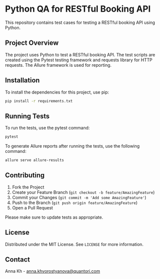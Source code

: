 # Python QA for RESTful Booking API

This repository contains test cases for testing a RESTful booking API using Python.

## Project Overview

The project uses Python to test a RESTful booking API. The test scripts are created using the Pytest testing framework and requests library for HTTP requests. The Allure framework is used for reporting.

## Installation

To install the dependencies for this project, use pip:

```sh
pip install -r requirements.txt
```

## Running Tests

To run the tests, use the pytest command:

```sh
pytest
```

To generate Allure reports after running the tests, use the following command:

```sh
allure serve allure-results
```

## Contributing

1. Fork the Project
2. Create your Feature Branch (`git checkout -b feature/AmazingFeature`)
3. Commit your Changes (`git commit -m 'Add some AmazingFeature'`)
4. Push to the Branch (`git push origin feature/AmazingFeature`)
5. Open a Pull Request

Please make sure to update tests as appropriate.

## License

Distributed under the MIT License. See `LICENSE` for more information.

## Contact

Anna Kh - anna.khvorostyanova@quantori.com
